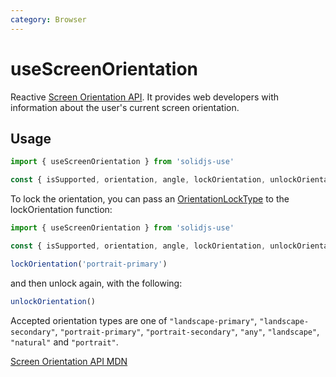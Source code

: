 ```yaml
---
category: Browser
---
```


# useScreenOrientation

Reactive [Screen Orientation API](https://developer.mozilla.org/en-US/docs/Web/API/Screen_Orientation_API). It provides web developers with information about the user's current screen orientation.

## Usage

```ts
import { useScreenOrientation } from 'solidjs-use'

const { isSupported, orientation, angle, lockOrientation, unlockOrientation } = useScreenOrientation()
```

To lock the orientation, you can pass an [OrientationLockType](https://developer.mozilla.org/en-US/docs/Web/API/ScreenOrientation/type) to the lockOrientation function:

```ts
import { useScreenOrientation } from 'solidjs-use'

const { isSupported, orientation, angle, lockOrientation, unlockOrientation } = useScreenOrientation()

lockOrientation('portrait-primary')
```

and then unlock again, with the following:

```ts
unlockOrientation()
```

Accepted orientation types are one of `"landscape-primary"`, `"landscape-secondary"`, `"portrait-primary"`, `"portrait-secondary"`, `"any"`, `"landscape"`, `"natural"` and `"portrait"`.

[Screen Orientation API MDN](https://developer.mozilla.org/en-US/docs/Web/API/Screen_Orientation_API)
